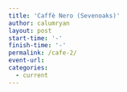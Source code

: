```yaml
---
title: 'Caffè Nero (Sevenoaks)'
author: calumryan
layout: post
start-time: '-'
finish-time: '-'
permalink: /cafe-2/
event-url:
categories:
  - current
---
```

<!--more-->
